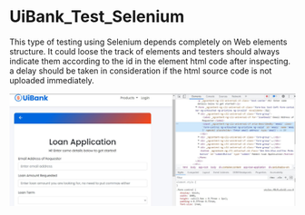 # UiBank_Test_Selenium

This type of testing using Selenium depends completely on Web elements structure.
It could loose the track of elements and testers should always indicate them according to the id in the element html code after inspecting.
a delay should be taken in consideration if the html source code is not uploaded immediately. 

![Example of Selenium web element indication](Example_element_selenium.JPG)